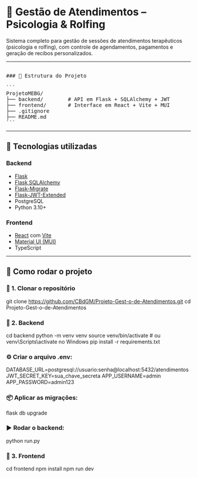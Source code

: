 # 🧠 Gestão de Atendimentos – Psicologia & Rolfing

Sistema completo para gestão de sessões de atendimentos terapêuticos (psicologia e rolfing), com controle de agendamentos, pagamentos e geração de recibos personalizados.

---

<pre>

### 📁 Estrutura do Projeto

```
ProjetoMEBG/
├── backend/        # API em Flask + SQLAlchemy + JWT
├── frontend/       # Interface em React + Vite + MUI
├── .gitignore
├── README.md
```
</pre>

---

## 🧰 Tecnologias utilizadas

### Backend
- [Flask](https://flask.palletsprojects.com/)
- [Flask SQLAlchemy](https://flask-sqlalchemy.palletsprojects.com/)
- [Flask-Migrate](https://flask-migrate.readthedocs.io/)
- [Flask-JWT-Extended](https://flask-jwt-extended.readthedocs.io/)
- PostgreSQL
- Python 3.10+

### Frontend
- [React](https://reactjs.org/) com [Vite](https://vitejs.dev/)
- [Material UI (MUI)](https://mui.com/)
- TypeScript

---

## 🚀 Como rodar o projeto

### 🔹 1. Clonar o repositório

git clone https://github.com/CBdGM/Projeto-Gest-o-de-Atendimentos.git
cd Projeto-Gest-o-de-Atendimentos

### 🔹 2. Backend
cd backend
python -m venv venv
source venv/bin/activate  # ou venv\Scripts\activate no Windows
pip install -r requirements.txt

### ⚙️ Criar o arquivo .env:
DATABASE_URL=postgresql://usuario:senha@localhost:5432/atendimentos
JWT_SECRET_KEY=sua_chave_secreta
APP_USERNAME=admin
APP_PASSWORD=admin123

### 📦 Aplicar as migrações:
flask db upgrade

### ▶️ Rodar o backend:
python run.py

### 🔹 3. Frontend
cd frontend
npm install
npm run dev
